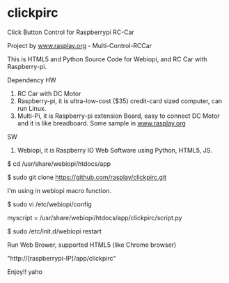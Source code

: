 clickpirc
=========

Click Button Control for Raspberrypi RC-Car

Project by www.rasplay.org - Multi-Control-RCCar

This is HTML5 and Python Source Code for Webiopi, and RC Car with Raspberry-pi.

Dependency
HW 
 1. RC Car with DC Motor
 2. Raspberry-pi, it is ultra-low-cost ($35) credit-card sized computer, can run Linux.
 3. Multi-Pi, it is Raspberry-pi extension Board, easy to connect DC Motor and it is like breadboard. Some sample in www.rasplay.org

SW
 1. Webiopi, it is Raspberry IO Web Software using Python, HTML5, JS.

$ cd /usr/share/webiopi/htdocs/app

$ sudo git clone https://github.com/rasplay/clickpirc.git

I'm using in webiopi macro function.

$ sudo vi /etc/webiopi/config

myscript = /usr/share/webiopi/htdocs/app/clickpirc/script.py

$ sudo /etc/init.d/webiopi restart

Run Web Brower, supported HTML5 (like Chrome browser)

"http://[raspberrypi-IP]/app/clickpirc"

Enjoy!!  yaho
